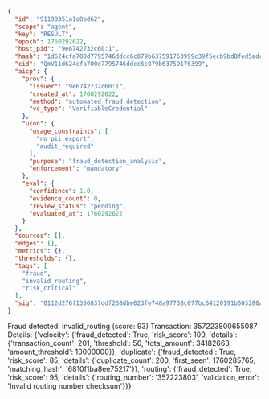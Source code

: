 ```json
{
  "id": "91190351a1c8bd62",
  "scope": "agent",
  "key": "RESULT",
  "epoch": 1760292622,
  "host_pid": "9e6742732c60:1",
  "hash": "1d624cfa700d7795746ddcc6c879b637591763999c39f5ecb9bd8fed5adc42e8",
  "cid": "QmV11d624cfa700d7795746ddcc6c879b63759176399",
  "aicp": {
    "prov": {
      "issuer": "9e6742732c60:1",
      "created_at": 1760292622,
      "method": "automated_fraud_detection",
      "vc_type": "VerifiableCredential"
    },
    "ucon": {
      "usage_constraints": [
        "no_pii_export",
        "audit_required"
      ],
      "purpose": "fraud_detection_analysis",
      "enforcement": "mandatory"
    },
    "eval": {
      "confidence": 1.0,
      "evidence_count": 0,
      "review_status": "pending",
      "evaluated_at": 1760292622
    }
  },
  "sources": [],
  "edges": [],
  "metrics": {},
  "thresholds": {},
  "tags": [
    "fraud",
    "invalid_routing",
    "risk_critical"
  ],
  "sig": "0112d276f1356837ddf268dbe023fe748a97738c077bc64120191b503280aeba"
}
```

Fraud detected: invalid_routing (score: 93)
Transaction: 357223800655087
Details: {'velocity': {'fraud_detected': True, 'risk_score': 100, 'details': {'transaction_count': 201, 'threshold': 50, 'total_amount': 34182663, 'amount_threshold': 10000000}}, 'duplicate': {'fraud_detected': True, 'risk_score': 85, 'details': {'duplicate_count': 200, 'first_seen': 1760285765, 'matching_hash': '6810f1ba8ee75217'}}, 'routing': {'fraud_detected': True, 'risk_score': 95, 'details': {'routing_number': '357223803', 'validation_error': 'Invalid routing number checksum'}}}